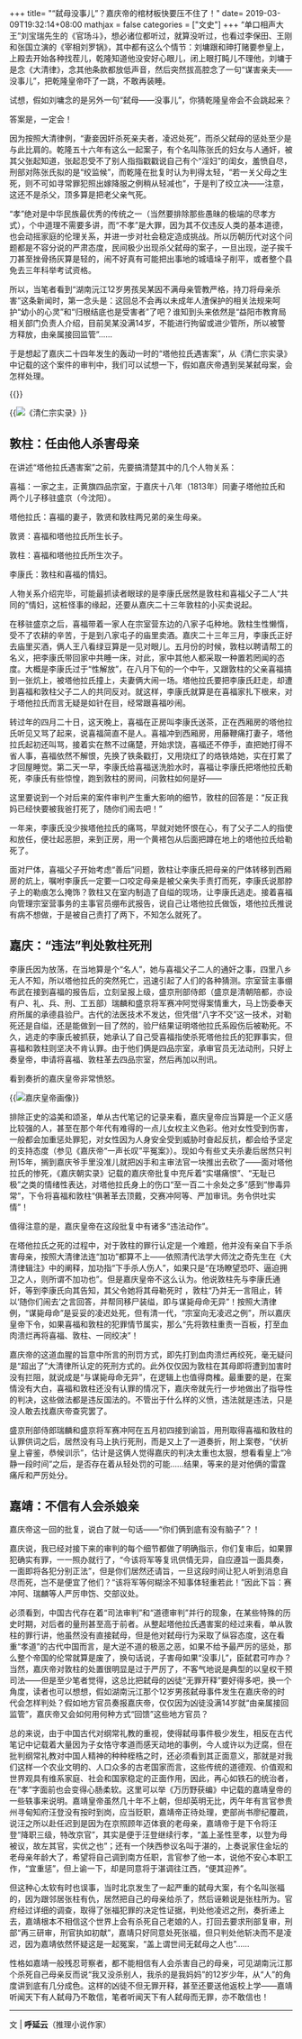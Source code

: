 +++
title= "“弑母没事儿”？嘉庆帝的棺材板快要压不住了！"
date= 2019-03-09T19:32:14+08:00
mathjax = false
categories = ["文史"]
+++
“单口相声大王”刘宝瑞先生的《官场斗》，想必诸位都听过，就算没听过，也看过李保田、王刚和张国立演的《宰相刘罗锅》，其中都有这么个情节：刘墉跟和珅打赌要参皇上，上殿去开始各种找茬儿，乾隆知道他没安好心眼儿，闭上眼打盹儿不理他，刘墉于是念《大清律》，念其他条款都放低声音，然后突然拔高腔念了一句“谋害亲夫——没事儿”，把乾隆皇帝吓了一跳，不敢再装睡。

试想，假如刘墉念的是另外一句“弑母——没事儿”，你猜乾隆皇帝会不会跳起来？

答案是，一定会！

因为按照大清律例，“妻妾因奸杀死亲夫者，凌迟处死”，而杀父弑母的惩处至少是与此比肩的。乾隆五十六年有这么一起案子，有个名叫陈张氏的妇女与人通奸，被其父张起知道，张起忍受不了别人指指戳戳说自己有个“淫妇”的闺女，羞愤自尽，刑部对陈张氏拟的是“绞监候”，而乾隆在批复时认为判得太轻，“若一关父母之生死，则不可如寻常罪犯照出嫁降服之例稍从轻减也”，于是判了绞立决——注意，这还不是杀父，顶多算是把老父亲气死。

“孝”绝对是中华民族最优秀的传统之一（当然要排除那些愚昧的极端的尽孝方式），个中道理不需要多讲，而“不孝”是大罪，因为其不仅违反人类的基本道德，也会动摇家庭的伦理关系，并进一步对社会稳定造成挑战。所以历朝历代对这个问题都是不容分说的严肃态度，民间极少出现杀父弑母的案子，一旦出现，逆子挨千刀甚至挫骨扬灰算是轻的，闹不好真有可能把出事地的城墙垛子削平，或者整个县免去三年科举考试资格。

所以，当笔者看到“湖南沅江12岁男孩吴某因不满母亲管教严格，持刀将母亲杀害”这条新闻时，第一念头是：这回总不会再以未成年人渣保护的相关法规来呵护“幼小的心灵”和“归根结底也是受害者”了吧？谁知到头来依然是“益阳市教育局相关部门负责人介绍，目前吴某没满14岁，不能进行拘留或进少管所，所以被警方释放，由亲属接回监管”……

于是想起了嘉庆二十四年发生的轰动一时的“塔他拉氏遇害案”，从《清仁宗实录》中记载的这个案件的审判中，我们可以试想一下，假如嘉庆帝遇到吴某弑母案，会怎样处理。

{{<img src="https://ian2.oss-cn-hangzhou.aliyuncs.com/clt6/20190309193350.png" alt="">}}

{{<img src="https://ian2.oss-cn-hangzhou.aliyuncs.com/clt6/20190309193400.png" alt="《清仁宗实录》">}}

## 敦柱：任由他人杀害母亲

在讲述“塔他拉氏遇害案”之前，先要搞清楚其中的几个人物关系：

喜福：一家之主，正黄旗四品宗室，于嘉庆十八年（1813年）同妻子塔他拉氏和两个儿子移驻盛京（今沈阳）。

塔他拉氏：喜福的妻子，敦贤和敦柱两兄弟的亲生母亲。

敦贤：喜福和塔他拉氏所生长子。

敦柱：喜福和塔他拉氏所生次子。

李康氏：敦柱和喜福的情妇。

人物关系介绍完毕，可能最抓读者眼球的是李康氏居然是敦柱和喜福父子二人“共同的”情妇，这桩怪事的缘起，还要从嘉庆二十三年敦柱的小买卖说起。

在移驻盛京之后，喜福带着一家人在宗室营东边的八家子屯种地。敦柱生性懒惰，受不了农耕的辛苦，于是到八家屯子的庙里卖酒。嘉庆二十三年三月，李康氏正好去庙里买酒，俩人王八看绿豆算是一见对眼儿。五月份的时候，敦柱以聘请帮工的名义，把李康氏带回家中共睡一床，对此，家中其他人都采取一种置若罔闻的态度。大概是李康氏过于“性解放”，在八月下旬的一个中午，又跟敦柱的父亲喜福搞到一张炕上，被塔他拉氏撞上，夫妻俩大闹一场。塔他拉氏要把李康氏赶走，却遭到喜福和敦柱父子二人的共同反对。就这样，李康氏就算是在喜福家扎下根来，对于塔他拉氏而言无疑是如针在目，经常跟喜福吵闹。

转过年的四月二十日，这天晚上，喜福在正房叫李康氏送茶，正在西厢房的塔他拉氏听见又骂了起来，说喜福简直不是人。喜福冲到西厢房，用藤鞭痛打妻子，塔他拉氏起初还叫骂，接着实在熬不过痛楚，开始求饶，喜福还不停手，直把她打得不省人事，喜福依然不解恨，先换了铁条戳打，又用烧红了的烙铁烙她，实在打累了才回屋睡觉。第二天一早，李康氏给喜福送洗脸水时，喜福让李康氏把塔他拉氏勒死，李康氏有些惊惶，跑到敦柱的房间，问敦柱如何是好——

这里要说到一个对后来的案件审判产生重大影响的细节，敦柱的回答是：“反正我妈已经快要被我爸打死了，随你们闹去吧！”

一年来，李康氏没少挨塔他拉氏的痛骂，早就对她怀恨在心，有了父子二人的指使和放任，便壮起恶胆，来到正房，用一个黄褡包从后面把蹲在地上的塔他拉氏给勒死了。

面对尸体，喜福父子开始考虑“善后”问题，敦柱让李康氏把母亲的尸体转移到西厢房的炕上，嘱咐李康氏一定要一口咬定母亲是被父亲失手责打而死，李康氏说那脖子上的勒痕怎么掩饰？敦柱又在室内制造了自缢的现场，让李康氏逃走。接着喜福向管理宗室营事务的主事官员绷布武报告，说自己让塔他拉氏做饭，塔他拉氏推说有病不想做，于是被自己责打了两下，不知怎么就死了。

## 嘉庆：“违法”判处敦柱死刑

李康氏因为放荡，在当地算是个“名人”，她与喜福父子二人的通奸之事，四里八乡无人不知，所以塔他拉氏的突然死亡，迅速引起了人们的各种猜测。宗室营主事绷布武在接到喜福的报告后，立刻呈报上级，盛京刑部侍郎（盛京是清朝陪都，亦设有户、礼、兵、刑、工五部）瑞麟和盛京将军赛冲阿觉得案情重大，马上饬委奉天府所属的承德县验尸。古代的法医技术不发达，但凭借“八字不交”这一技术，对勒死还是自缢，还是能做到一目了然的，验尸结果证明塔他拉氏系殴伤后被勒死。不久，逃走的李康氏被抓获，她承认了自己受喜福指使杀死塔他拉氏的犯罪事实，但喜福和敦柱则坚决不肯认罪。由于他们俩是四品宗室，承审官员无法动刑，只好上奏皇帝，申请将喜福、敦柱革去四品宗室，然后再加以刑讯。

看到奏折的嘉庆皇帝非常愤怒。

{{<img src="https://ian2.oss-cn-hangzhou.aliyuncs.com/clt6/20190309193430.png" alt="嘉庆皇帝画像">}}

排除正史的溢美和颂圣，单从古代笔记的记录来看，嘉庆皇帝应当算是一个正义感比较强的人，甚至在那个年代有难得的一点儿女权主义色彩。他对女性受到伤害，一般都会加重惩处罪犯，对女性因为人身安全受到威胁时奋起反抗，都会给予坚定的支持态度（参见《嘉庆帝“一声长叹”平冤案》）。现如今有些丈夫杀妻后居然只判刑15年，搁到嘉庆爷手里没准儿就把凶手和主审法官一块推出去砍了——面对塔他拉氏的惨死，《嘉庆朝实录》记载的嘉庆帝批复中充斥着“实堪痛恨”、“无耻已极”之类的情绪性表达，对塔他拉氏身上的伤口“至一百二十余处之多”感到“惨毒异常”，下令将喜福和敦柱“俱著革去顶戴，交赛冲阿等、严加审讯。务令供吐实情”！

值得注意的是，嘉庆皇帝在这段批复中有诸多“违法动作”。

在塔他拉氏之死的过程中，对于敦柱的罪行认定是一个难题，他并没有亲自下手杀害母亲，按照大清律法连“加功”都算不上——依照清代法学大师沈之奇先生在《大清律辑注》中的阐释，加功指“下手杀人伤人”，如果只是“在场瞭望恐吓、逼迫拥卫之人，则所谓不加功也”。但是嘉庆皇帝不这么认为。他说敦柱先与李康氏通奸，等到李康氏向其告知，其父令她将其母勒死时 ，敦柱“乃并无一言阻止，转以‘随你们闹去’之言回答，并帮同移尸装缢，即与谋毙母命无异”！按照大清律例，“谋毙母命”是妥妥的凌迟处死，但有清一代，“宗室向无凌迟之例”，所以嘉庆皇帝下令，如果喜福和敦柱的犯罪情节属实，那么“先将敦柱重责一百板，打至血肉溃烂再将喜福、敦柱、一同绞决”！

嘉庆帝的这道血腥的旨意中所言的刑罚方式，即先打到血肉溃烂再绞死，毫无疑问是“超出了”大清律所认定的死刑方式的。此外仅仅因为敦柱在其母即将遭到加害时没有拦阻，就说成是“与谋毙母命无异”，在逻辑上也值得商榷。最重要的是，在案情没有大白，喜福和敦柱还没有认罪的情况下，嘉庆帝就先行一步地做出了指导性的判决，这些做法都是违反国法的。不管出于什么样的义愤，违法就是违法，只是没人敢去找嘉庆帝查究罢了。

盛京刑部侍郎瑞麟和盛京将军赛冲阿在五月初四接到谕旨，用刑取得喜福和敦柱的认罪供词之后，居然没有马上执行死刑，而是又上了一道奏折，附上案卷，“伏祈皇上睿鉴，恭候训示”，估计是这俩人觉得嘉庆的判决太重也太狠，想看看皇上“冷静一段时间”之后，是否存在着从轻处罚的可能……结果，等来的是对他俩的雷霆痛斥和严厉处分。

## 嘉靖：不信有人会杀娘亲

嘉庆帝这一回的批复，说白了就一句话——“你们俩到底有没有脑子”？！

嘉庆说，我已经对接下来的审判的每个细节都做了明确指示，你们复审后，如果罪犯确实有罪，一一照办就行了，“今该将军等复讯供情无异，自应遵旨一面具奏，一面即将各犯分别正法”，但是你们居然还请旨，一旦这段时间让犯人听到消息自尽而死，岂不是便宜了他们？“该将军等何糊涂不知事体轻重若此！”因此下旨：赛冲阿、瑞麟等人严厉申饬、交部议处。

必须看到，中国古代存在着“司法审判”和“道德审判”并行的现象，在某些特殊的历史时期，对后者的量刑甚至高于前者。从整起塔他拉氏遇害案的经过来看，单从敦柱的罪行讲，他虽然没有直接弑母，但是他对弑母行为采取了纵容态度，这在看重“孝道”的古代中国而言，是大逆不道的极恶之恶，如果不给予最严厉的惩处，那么整个帝国的伦常就算是废了，换句话说，子害母如果“没事儿”，臣弑君可咋办？当然，嘉庆帝对敦柱的处置很明显是过于严厉了，不客气地说是典型的以皇权干预司法——但是至少笔者觉得，这总比把弑母的凶徒“无罪开释”要好得多吧，换一个角度，读者也可以想想，假如湖南沅江那个12岁男孩弑母事件发生在嘉庆帝的时代会怎样判处？假如地方官员奏报嘉庆帝，仅仅因为凶徒没满14岁就“由亲属接回监管”，嘉庆帝又会如何用何种方式“回馈”这些地方官员？

总的来说，由于中国古代对纲常礼教的重视，使得弑母事件极少发生，相反在古代笔记中记载着大量因为子女恪守孝道而感天动地的事例，今人或许以为迂腐，但在批判纲常礼教对中国人精神的种种桎梏之时，还必须看到其正面意义，那就是对我们这样一个农业文明的、人口众多的古老国家而言，这些传统的道德观、价值观和世界观具有维系家庭、社会和国家稳定的正面作用，因此，再心如铁石的统治者，在“孝”字面前也会变得心肠柔软。这里可以举《万历野获编》中记载的嘉靖皇帝的一些轶事来说明。嘉靖皇帝虽然几十年不上朝，但却英明无比，丙午年有言官参贵州寻甸知府汪登没有按时到岗，应当贬职，嘉靖帝正待处理，吏部尚书廖纪覆疏，说汪之所以赴任迟到是因为在京照顾年迈体衰的老母亲，嘉靖帝于是下令将汪登“降职三级，特改京官”，其实是便于汪登继续行孝，“盖上圣性至孝，以登为母被议，故左其官，实优之也”；还有一个陕西参议名叫于湛的，上奏说家住金坛的老母亲年龄大了，希望将自己调到南方任职，言官参了他一本，说他不安心本职工作，“宜重惩”，但上谕一下，却是同意将于湛调往江西，“便其迎养”。

但这种心太软有时也误事，当时北京发生了一起严重的弑母大案，有个名叫张福的，因为跟邻居张柱有仇，居然把自己的母亲给杀了，然后诬赖说是张柱所为。官府经过详细的调查，取得了张福犯罪的决定性证据，判处他凌迟之刑，奏折递上去，嘉靖根本不相信这个世界上会有杀死自己老娘的人，打回去要求刑部复审，刑部“再三研审，刑官执如初献”，嘉靖只好同意处死张福，但只判处他斩决而不是凌迟，因为嘉靖依然怀疑这是一起冤案，“盖上谓世间无弑母之人也”……

性格如嘉靖一般残忍苛察者，都不能相信有人会杀害自己的母亲，可见湖南沅江那个杀死自己母亲反而说“我又没杀别人，我杀的是我妈妈”的12岁少年，从“人”的角度讲到底有几分成色。这样的凶徒不但无罪开释，甚至还要送他返校上学——嘉靖听闻天下有人弑母乃不敢信，笔者听闻天下有人弑母而无罪，亦不敢信也！

---
文 | **呼延云**（推理小说作家）
